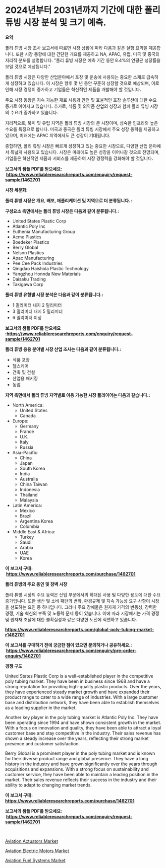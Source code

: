 <p><h1>2024년부터 2031년까지 기간에 대한 폴리 튜빙 시장 분석 및 크기 예측.</h1></p><p><strong>요약</strong></p>
<p><p>폴리 튜빙 시장 조사 보고서에 따르면 시장 상황에 따라 다음과 같은 실행 요약을 제공합니다. 또한 시장 동향에 대한 간단한 개요를 제공하고 NA, APAC, 유럽, 미국 및 중국의 지리적 분포를 설명합니다. "폴리 튜빙 시장은 예측 기간 동안 8.4%의 연평균 성장률을 보일 것으로 예상됩니다."</p><p>폴리 튜빙 시장은 다양한 산업분야에서 포장 및 운송에 사용되는 중요한 소재로 급속하게 성장하고 있습니다. 이 시장은 향후 몇 년 동안 꾸준히 성장할 것으로 예상되며, 이로 인해 시장 경쟁이 증가하고 기업들은 혁신적인 제품을 개발해야 할 것입니다.</p><p>주요 시장 동향은 지속 가능한 재료 사용과 안전 및 효율적인 포장 솔루션에 대한 수요 증가로 이어지고 있습니다. 추가로, 식품 및 의약품 산업의 성장과 함께 폴리 튜빙 시장의 수요가 증가하고 있습니다.</p><p>지리적으로, 북미 및 유럽 지역은 폴리 튜빙 시장의 큰 시장이며, 성숙한 인프라와 높은 수요를 특징으로 합니다. 미국과 중국은 폴리 튜빙 시장에서 주요 성장 동력을 제공하고 있으며, 미래에는 APAC 지역에서도 큰 성장이 기대됩니다.</p><p>종합하면, 폴리 튜빙 시장은 빠르게 성장하고 있는 중요한 시장으로, 다양한 산업 분야에서 폭넓게 사용되고 있습니다. 시장은 미래에도 높은 성장을 이어나갈 것으로 전망되며, 기업들은 혁신적인 제품과 서비스를 제공하여 시장 경쟁력을 강화해야 할 것입니다.</p></p>
<p><strong>보고서의 샘플 PDF를 받으세요: &nbsp;<a href="https://www.reliableresearchreports.com/enquiry/request-sample/1462701">https://www.reliableresearchreports.com/enquiry/request-sample/1462701</a></strong></p>
<p><strong>시장 세분화:</strong></p>
<p><strong> 폴리 튜빙 시장은 개요, 배포, 애플리케이션 및 지역으로 더 분류됩니다. :</strong></p>
<p><strong>구성요소 측면에서는 폴리 튜빙 시장은 다음과 같이 분류됩니다.:</strong></p>
<p><ul><li>United States Plastic Corp</li><li>Atlantic Poly Inc</li><li>Euthenia Manufacturing Group</li><li>Acme Plastics</li><li>Boedeker Plastics</li><li>Berry Global</li><li>Nelson Plastics</li><li>Apac Manufacturing</li><li>Pee Cee Pack Industries</li><li>Qingdao Haishida Plastic Technology</li><li>Yangzhou Honnda New Materials</li><li>Daisaku Trading</li><li>Takigawa Corp</li></ul></p>
<p><strong> 폴리 튜빙 유형별 시장 분석은 다음과 같이 분류됩니다.:</strong></p>
<p><ul><li>1 밀리미터 내지 2 밀리미터</li><li>3 밀리미터 내지 5 밀리미터</li><li>6 밀리미터 이상</li></ul></p>
<p><strong>보고서의 샘플 PDF를 받으세요 :<a href="https://www.reliableresearchreports.com/enquiry/request-sample/1462701">https://www.reliableresearchreports.com/enquiry/request-sample/1462701</a></strong></p>
<p><strong> 폴리 튜빙 응용 분야별 시장 산업 조사는 다음과 같이 분류됩니다.:</strong></p>
<p><ul><li>식품 포장</li><li>헬스케어</li><li>건축 및 건설</li><li>산업용 패키징</li><li>농업</li></ul></p>
<p><strong>지역 측면에서 폴리 튜빙 지역별로 이용 가능한 시장 플레이어는 다음과 같습니다.:</strong></p>
<p><ul>
    <li>
        North America:
        <ul>
            <li>United States</li>
            <li>Canada</li>
        </ul>
    </li>
    <li>
        Europe:
        <ul>
            <li>Germany</li>
            <li>France</li>
            <li>U.K.</li>
            <li>Italy</li>
            <li>Russia</li>
        </ul>
    </li>
    <li>
        Asia-Pacific:
        <ul>
            <li>China</li>
            <li>Japan</li>
            <li>South Korea</li>
            <li>India</li>
            <li>Australia</li>
            <li>China Taiwan</li>
            <li>Indonesia</li>
            <li>Thailand</li>
            <li>Malaysia</li>
        </ul>
    </li>
    <li>
        Latin America:
        <ul>
            <li>Mexico</li>
            <li>Brazil</li>
            <li>Argentina Korea</li>
            <li>Colombia</li>
        </ul>
    </li>
    <li>
        Middle East & Africa:
        <ul>
            <li>Turkey</li>
            <li>Saudi</li>
            <li>Arabia</li>
            <li>UAE</li>
            <li>Korea</li>
        </ul>
    </li>
    </ul></p>
<p><strong>이 보고서 구매: &nbsp;<a href="https://www.reliableresearchreports.com/purchase/1462701">https://www.reliableresearchreports.com/purchase/1462701</a></strong></p>
<p><strong>폴리 튜빙의 주요 동인 및 장벽 시장</strong></p>
<p><p>폴리 튜빙 시장의 주요 동력은 산업 부문에서의 확대된 사용 및 다양한 용도에 대한 수요 증가입니다. 또한 생산 및 소비 패턴의 변화, 환경규제 및 지속 가능성 요구 사항이 시장을 선도하는 요인 중 하나입니다. 그러나 주요 장애물은 원자재 가격의 변동성, 강력한 경쟁, 기술 혁신의 부족 및 노동력 문제 등이 있습니다. 이에 따라 시장에서는 가격 경쟁 및 원자재 조달에 대한 불확실성과 같은 다양한 도전에 직면하고 있습니다.</p></p>
<p><strong><a href="https://www.reliableresearchreports.com/global-poly-tubing-market-r1462701">https://www.reliableresearchreports.com/global-poly-tubing-market-r1462701</a></strong></p>
<p><strong>이 보고서를 구매하기 전에 궁금한 점이 있으면 문의하거나 공유하세요.: &nbsp;<a href="https://www.reliableresearchreports.com/enquiry/pre-order-enquiry/1462701">https://www.reliableresearchreports.com/enquiry/pre-order-enquiry/1462701</a></strong></p>
<p><strong>경쟁 구도</strong></p>
<p><p>United States Plastic Corp is a well-established player in the competitive poly tubing market. They have been in business since 1968 and have a strong reputation for providing high-quality plastic products. Over the years, they have experienced steady market growth and have expanded their product range to cater to a wide range of industries. With a large customer base and distribution network, they have been able to establish themselves as a leading supplier in the market.</p><p>Another key player in the poly tubing market is Atlantic Poly Inc. They have been operating since 1994 and have shown consistent growth in the market. With a focus on innovation and quality, they have been able to attract a loyal customer base and stay competitive in the industry. Their sales revenue has shown a steady increase over the years, reflecting their strong market presence and customer satisfaction.</p><p>Berry Global is a prominent player in the poly tubing market and is known for their diverse product range and global presence. They have a long history in the industry and have grown significantly over the years through acquisitions and expansions. With a strong focus on sustainability and customer service, they have been able to maintain a leading position in the market. Their sales revenue reflects their success in the industry and their ability to adapt to changing market trends.</p></p>
<p><strong>이 보고서 구매: &nbsp; <a href="https://www.reliableresearchreports.com/purchase/1462701">https://www.reliableresearchreports.com/purchase/1462701</a></strong></p>
<p><strong>보고서의 샘플 PDF를 받으세요: &nbsp;<a href="https://www.reliableresearchreports.com/enquiry/request-sample/1462701">https://www.reliableresearchreports.com/enquiry/request-sample/1462701</a></strong><strong></strong></p>
<p>&nbsp;</p>
<p><p><a href="https://github.com/timeliteaut/Market-Research-Report-List-2/blob/main/aviation-actuators-market.md">Aviation Actuators Market</a></p><p><a href="https://github.com/seekum/Market-Research-Report-List-2/blob/main/aviation-electric-motors-market.md">Aviation Electric Motors Market</a></p><p><a href="https://github.com/bobicer/Market-Research-Report-List-3/blob/main/aviation-fuel-systems-market.md">Aviation Fuel Systems Market</a></p></p>